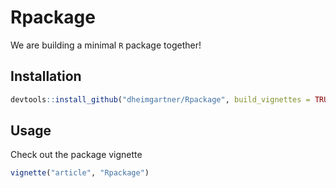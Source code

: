 # Rpackage

We are building a minimal `R` package together!

## Installation

```R
devtools::install_github("dheimgartner/Rpackage", build_vignettes = TRUE)
```

## Usage

Check out the package vignette

```R
vignette("article", "Rpackage")
```
